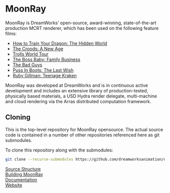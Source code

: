 # MoonRay
MoonRay is DreamWorks’ open-source, award-winning, state-of-the-art production MCRT renderer, which has been used on the following feature films:
* [How to Train Your Dragon: The Hidden World](https://www.dreamworks.com/movies/how-to-train-your-dragon-the-hidden-world)  
* [The Croods: A New Age](https://www.dreamworks.com/movies/the-croods-2)  
* [Trolls World Tour](https://www.dreamworks.com/movies/trolls-world-tour)  
* [The Boss Baby: Family Business](https://www.dreamworks.com/movies/the-boss-baby-2)  
* [The Bad Guys](https://www.dreamworks.com/movies/the-bad-guys)  
* [Puss In Boots: The Last Wish](https://www.dreamworks.com/movies/puss-in-boots-the-last-wish)
* [Ruby Gillman: Teenage Kraken](https://www.dreamworks.com/movies/ruby-gillman-teenage-kraken)
  
MoonRay was developed at DreamWorks and is in continuous active development and includes an extensive
library of production-tested, physically based materials, a USD Hydra render delegate, multi-machine and cloud rendering via the
Arras distributed computation framework.

## Cloning
This is the top-level repository for MoonRay opensource. The actual source code is contained in a number of other repositories referenced here as git submodules.

To clone this repository along with the submodules:
```bash
git clone --recurse-submodules https://github.com/dreamworksanimation/openmoonray.git
```

[Source Structure](https://docs.openmoonray.org/developer-reference/source-structure/)  
[Building MoonRay](https://docs.openmoonray.org/getting-started/installation/building-moonray/)  
[Documentation](https://docs.openmoonray.org/)  
[Website](https://openmoonray.org/)  

